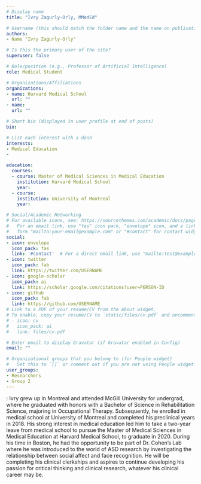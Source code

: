 ```yaml
---
# Display name
title: "Ivry Zagurly-Orly, MMedEd"

# Username (this should match the folder name and the name on publications)
authors:
- Name "Ivry Zagurly-Orly"

# Is this the primary user of the site?
superuser: false

# Role/position (e.g., Professor of Artificial Intelligence)
role: Medical Student

# Organizations/Affiliations
organizations:
- name: Harvard Medical School 
  url: ""
- name: 
  url: ""

# Short bio (displayed in user profile at end of posts)
bio: 

# List each interest with a dash
interests:
- Medical Education
- 

education:
  courses:
  - course: Master of Medical Sciences in Medical Education 
    institution: Harvard Medical School
    year:
  - course: 
    institution: University of Montreal
    year: 

# Social/Academic Networking
# For available icons, see: https://sourcethemes.com/academic/docs/page-builder/#icons
#   For an email link, use "fas" icon pack, "envelope" icon, and a link in the
#   form "mailto:your-email@example.com" or "#contact" for contact widget.
social:
- icon: envelope
  icon_pack: fas
  link: '#contact'  # For a direct email link, use "mailto:test@example.org".
- icon: twitter
  icon_pack: fab
  link: https://twitter.com/USERNAME
- icon: google-scholar
  icon_pack: ai
  link: https://scholar.google.com/citations?user=PERSON-ID
- icon: github
  icon_pack: fab
  link: https://github.com/USERNAME
# Link to a PDF of your resume/CV from the About widget.
# To enable, copy your resume/CV to `static/files/cv.pdf` and uncomment the lines below.
# - icon: cv
#   icon_pack: ai
#   link: files/cv.pdf

# Enter email to display Gravatar (if Gravatar enabled in Config)
email: ""

# Organizational groups that you belong to (for People widget)
#   Set this to `[]` or comment out if you are not using People widget.
user_groups:
- Researchers
- Group 2
---
```


: Ivry grew up in Montreal and attended McGill University for undergrad, where he graduated with honors with a Bachelor of Science in Rehabilitation Science, majoring in Occupational Therapy. Subsequently, he enrolled in medical school at University of Montreal and completed his preclinical years in 2018. His strong interest in medical education led him to take a two-year leave from medical school to pursue the Master of Medical Sciences in Medical Education at Harvard Medical School, to graduate in 2020. During his time in Boston, he had the opportunity to be part of Dr. Cohen’s Lab where he was introduced to the world of ASD research by investigating the relationship between social affect and face recognition. He will be completing his clinical clerkships and aspires to continue developing his passion for critical thinking and clinical research, whatever his clinical career may be.
